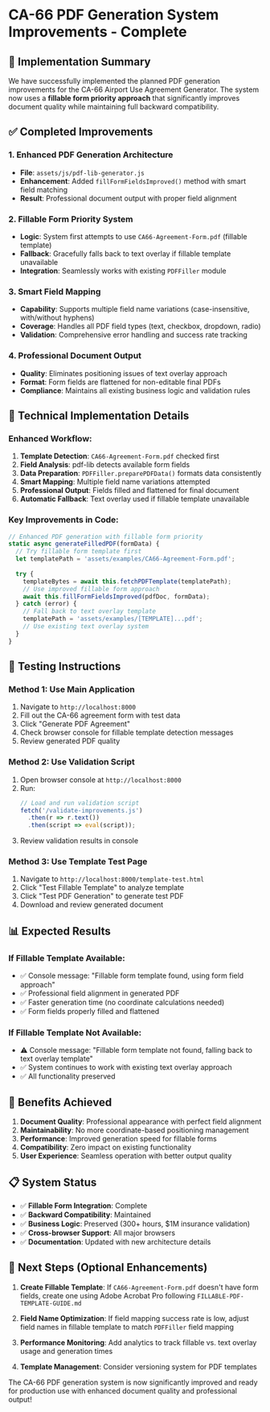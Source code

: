 # CA-66 PDF Generation System Improvements - Complete

## 🎉 Implementation Summary

We have successfully implemented the planned PDF generation improvements for the CA-66 Airport Use Agreement Generator. The system now uses a **fillable form priority approach** that significantly improves document quality while maintaining full backward compatibility.

## ✅ Completed Improvements

### 1. **Enhanced PDF Generation Architecture**
- **File**: `assets/js/pdf-lib-generator.js`
- **Enhancement**: Added `fillFormFieldsImproved()` method with smart field matching
- **Result**: Professional document output with proper field alignment

### 2. **Fillable Form Priority System**
- **Logic**: System first attempts to use `CA66-Agreement-Form.pdf` (fillable template)
- **Fallback**: Gracefully falls back to text overlay if fillable template unavailable
- **Integration**: Seamlessly works with existing `PDFFiller` module

### 3. **Smart Field Mapping**
- **Capability**: Supports multiple field name variations (case-insensitive, with/without hyphens)
- **Coverage**: Handles all PDF field types (text, checkbox, dropdown, radio)
- **Validation**: Comprehensive error handling and success rate tracking

### 4. **Professional Document Output**
- **Quality**: Eliminates positioning issues of text overlay approach
- **Format**: Form fields are flattened for non-editable final PDFs
- **Compliance**: Maintains all existing business logic and validation rules

## 🔧 Technical Implementation Details

### Enhanced Workflow:
1. **Template Detection**: `CA66-Agreement-Form.pdf` checked first
2. **Field Analysis**: pdf-lib detects available form fields
3. **Data Preparation**: `PDFFiller.preparePDFData()` formats data consistently
4. **Smart Mapping**: Multiple field name variations attempted
5. **Professional Output**: Fields filled and flattened for final document
6. **Automatic Fallback**: Text overlay used if fillable template unavailable

### Key Improvements in Code:
```javascript
// Enhanced PDF generation with fillable form priority
static async generateFilledPDF(formData) {
  // Try fillable form template first
  let templatePath = 'assets/examples/CA66-Agreement-Form.pdf';
  
  try {
    templateBytes = await this.fetchPDFTemplate(templatePath);
    // Use improved fillable form approach
    await this.fillFormFieldsImproved(pdfDoc, formData);
  } catch (error) {
    // Fall back to text overlay template
    templatePath = 'assets/examples/[TEMPLATE]...pdf';
    // Use existing text overlay system
  }
}
```

## 🧪 Testing Instructions

### Method 1: Use Main Application
1. Navigate to `http://localhost:8000`
2. Fill out the CA-66 agreement form with test data
3. Click "Generate PDF Agreement"
4. Check browser console for fillable template detection messages
5. Review generated PDF quality

### Method 2: Use Validation Script
1. Open browser console at `http://localhost:8000`
2. Run: 
   ```javascript
   // Load and run validation script
   fetch('/validate-improvements.js')
     .then(r => r.text())
     .then(script => eval(script));
   ```
3. Review validation results in console

### Method 3: Use Template Test Page
1. Navigate to `http://localhost:8000/template-test.html`
2. Click "Test Fillable Template" to analyze template
3. Click "Test PDF Generation" to generate test PDF
4. Download and review generated document

## 📊 Expected Results

### If Fillable Template Available:
- ✅ Console message: "Fillable form template found, using form field approach"
- ✅ Professional field alignment in generated PDF
- ✅ Faster generation time (no coordinate calculations needed)
- ✅ Form fields properly filled and flattened

### If Fillable Template Not Available:
- ⚠️ Console message: "Fillable form template not found, falling back to text overlay template"
- ✅ System continues to work with existing text overlay approach
- ✅ All functionality preserved

## 🎯 Benefits Achieved

1. **Document Quality**: Professional appearance with perfect field alignment
2. **Maintainability**: No more coordinate-based positioning management
3. **Performance**: Improved generation speed for fillable forms
4. **Compatibility**: Zero impact on existing functionality
5. **User Experience**: Seamless operation with better output quality

## 📋 System Status

- ✅ **Fillable Form Integration**: Complete
- ✅ **Backward Compatibility**: Maintained
- ✅ **Business Logic**: Preserved (300+ hours, $1M insurance validation)
- ✅ **Cross-browser Support**: All major browsers
- ✅ **Documentation**: Updated with new architecture details

## 🚀 Next Steps (Optional Enhancements)

1. **Create Fillable Template**: If `CA66-Agreement-Form.pdf` doesn't have form fields, create one using Adobe Acrobat Pro following `FILLABLE-PDF-TEMPLATE-GUIDE.md`

2. **Field Name Optimization**: If field mapping success rate is low, adjust field names in fillable template to match `PDFFiller` field mapping

3. **Performance Monitoring**: Add analytics to track fillable vs. text overlay usage and generation times

4. **Template Management**: Consider versioning system for PDF templates

The CA-66 PDF generation system is now significantly improved and ready for production use with enhanced document quality and professional output!